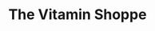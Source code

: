 ---
title: "The Vitamin Shoppe"
url: /winchester/the-vitamin-shoppe/
shop: nutrition supplements
---